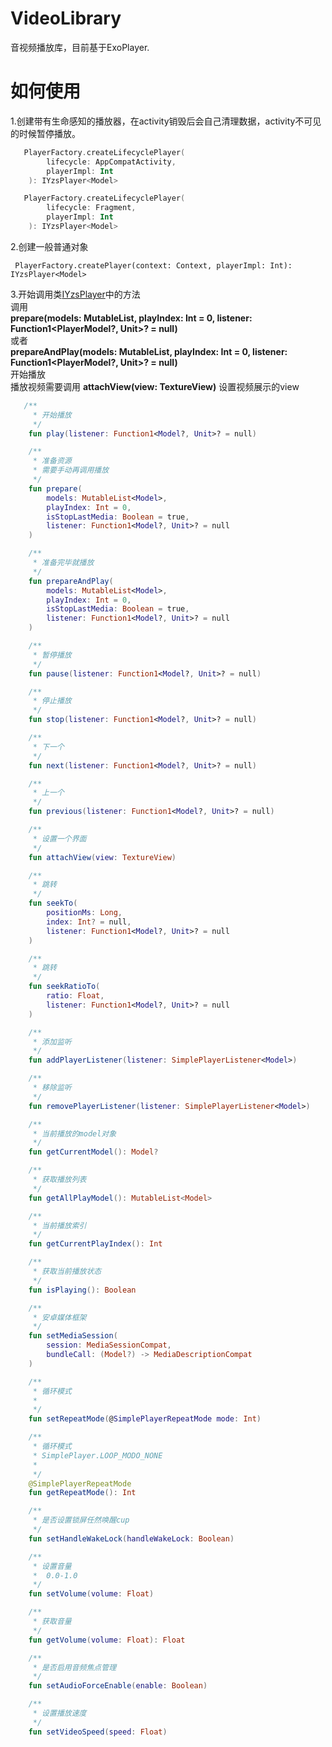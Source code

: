 # VideoLibrary
音视频播放库，目前基于ExoPlayer.

# 如何使用
1.创建带有生命感知的播放器，在activity销毁后会自己清理数据，activity不可见的时候暂停播放。
```kotlin
   PlayerFactory.createLifecyclePlayer(
        lifecycle: AppCompatActivity,
        playerImpl: Int
    ): IYzsPlayer<Model> 

   PlayerFactory.createLifecyclePlayer(
        lifecycle: Fragment,
        playerImpl: Int
    ): IYzsPlayer<Model> 
```
2.创建一般普通对象
```
 PlayerFactory.createPlayer(context: Context, playerImpl: Int): IYzsPlayer<Model>
```

3.开始调用类[IYzsPlayer](https://github.com/kotle/VideoLibrary/blob/master/playerlibrary/src/main/java/com/yizisu/playerlibrary/IYzsPlayer.kt)中的方法<br/>
调用<br/>
**prepare(models: MutableList<PlayerModel>, playIndex: Int = 0, listener: Function1<PlayerModel?, Unit>? = null)**<br/>
或者<br/>
**prepareAndPlay(models: MutableList<PlayerModel>, playIndex: Int = 0, listener: Function1<PlayerModel?, Unit>? = null)**<br/>
开始播放<br/>
播放视频需要调用 **attachView(view: TextureView)** 设置视频展示的view
```kotlin
   /**
     * 开始播放
     */
    fun play(listener: Function1<Model?, Unit>? = null)

    /**
     * 准备资源
     * 需要手动再调用播放
     */
    fun prepare(
        models: MutableList<Model>,
        playIndex: Int = 0,
        isStopLastMedia: Boolean = true,
        listener: Function1<Model?, Unit>? = null
    )

    /**
     * 准备完毕就播放
     */
    fun prepareAndPlay(
        models: MutableList<Model>,
        playIndex: Int = 0,
        isStopLastMedia: Boolean = true,
        listener: Function1<Model?, Unit>? = null
    )

    /**
     * 暂停播放
     */
    fun pause(listener: Function1<Model?, Unit>? = null)

    /**
     * 停止播放
     */
    fun stop(listener: Function1<Model?, Unit>? = null)

    /**
     * 下一个
     */
    fun next(listener: Function1<Model?, Unit>? = null)

    /**
     * 上一个
     */
    fun previous(listener: Function1<Model?, Unit>? = null)

    /**
     * 设置一个界面
     */
    fun attachView(view: TextureView)

    /**
     * 跳转
     */
    fun seekTo(
        positionMs: Long,
        index: Int? = null,
        listener: Function1<Model?, Unit>? = null
    )

    /**
     * 跳转
     */
    fun seekRatioTo(
        ratio: Float,
        listener: Function1<Model?, Unit>? = null
    )

    /**
     * 添加监听
     */
    fun addPlayerListener(listener: SimplePlayerListener<Model>)

    /**
     * 移除监听
     */
    fun removePlayerListener(listener: SimplePlayerListener<Model>)

    /**
     * 当前播放的model对象
     */
    fun getCurrentModel(): Model?

    /**
     * 获取播放列表
     */
    fun getAllPlayModel(): MutableList<Model>

    /**
     * 当前播放索引
     */
    fun getCurrentPlayIndex(): Int

    /**
     * 获取当前播放状态
     */
    fun isPlaying(): Boolean

    /**
     * 安卓媒体框架
     */
    fun setMediaSession(
        session: MediaSessionCompat,
        bundleCall: (Model?) -> MediaDescriptionCompat
    )

    /**
     * 循环模式
     *
     */
    fun setRepeatMode(@SimplePlayerRepeatMode mode: Int)

    /**
     * 循环模式
     * SimplePlayer.LOOP_MODO_NONE
     *
     */
    @SimplePlayerRepeatMode
    fun getRepeatMode(): Int

    /**
     * 是否设置锁屏任然唤醒cup
     */
    fun setHandleWakeLock(handleWakeLock: Boolean)

    /**
     * 设置音量
     *  0.0-1.0
     */
    fun setVolume(volume: Float)

    /**
     * 获取音量
     */
    fun getVolume(volume: Float): Float

    /**
     * 是否启用音频焦点管理
     */
    fun setAudioForceEnable(enable: Boolean)

    /**
     * 设置播放速度
     */
    fun setVideoSpeed(speed: Float)
```
